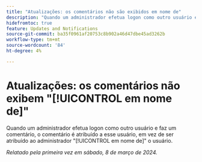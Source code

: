 ```yaml
---
title: "Atualizações: os comentários não são exibidos em nome de"
description: "Quando um administrador efetua logon como outro usuário e faz um comentário, o comentário é atribuído a esse usuário, em vez de ser atribuído ao administrador em nome do usuário."
hidefromtoc: true
feature: Updates and Notifications
source-git-commit: ba35f0961af20753c8b902a46d47dbe45ad3262b
workflow-type: tm+mt
source-wordcount: '84'
ht-degree: 4%

---
```



# Atualizações: os comentários não exibem &quot;[!UICONTROL em nome de]&quot;

Quando um administrador efetua logon como outro usuário e faz um comentário, o comentário é atribuído a esse usuário, em vez de ser atribuído ao administrador &quot;[!UICONTROL em nome de]&quot; o usuário.

_Relatado pela primeira vez em sábado, 8 de março de 2024._

